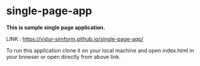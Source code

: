 # single-page-app
**This is sample single page application.**

LINK : https://vidur-simform.github.io/single-page-app/

To run this application clone it on your local machine and open index.html in your browser or open directly from above link.
